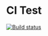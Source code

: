 # CI Test
[![Build status](https://ci.appveyor.com/api/projects/status/udoqhu1q7yrqquh2?svg=true)](https://ci.appveyor.com/project/AlyonaKh29/ajs-promises)